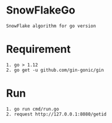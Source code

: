 # SnowFlakeGo
    SnowFlake algorithm for go version
# Requirement
    1. go > 1.12
    2. go get -u github.com/gin-gonic/gin
# Run
    1. go run cmd/run.go
    2. request http://127.0.0.1:8080/getid